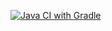 [![Java CI with Gradle](https://github.com/Aleksejshma/Selenide/actions/workflows/gradle.yml/badge.svg)](https://github.com/Aleksejshma/Selenide/actions/workflows/gradle.yml)
